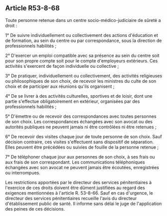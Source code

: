 Article R53-8-68
----
Toute personne retenue dans un centre socio-médico-judiciaire de sûreté a droit
:

1° De suivre individuellement ou collectivement des actions d'éducation et de
formation, au sein du centre ou par correspondance, sous la direction de
professionnels habilités ;

2° D'exercer un emploi compatible avec sa présence au sein du centre soit pour
son propre compte soit pour le compte d'employeurs extérieurs. Ces activités
s'exercent de façon individuelle ou collective ;

3° De pratiquer, individuellement ou collectivement, des activités religieuses
ou philosophiques de son choix, de recevoir les ministres du culte de son choix
et de participer aux réunions qu'ils organisent ;

4° De se livrer à des activités culturelles, sportives et de loisir, dont une
partie s'effectue obligatoirement en extérieur, organisées par des
professionnels habilités ;

5° D'émettre ou de recevoir des correspondances avec toutes personnes de son
choix. Les correspondances échangées avec son avocat ou des autorités publiques
ne peuvent jamais ni être contrôlées ni être retenues ;

6° De recevoir des visites chaque jour de toute personne de son choix. Sauf
décision contraire, ces visites s'effectuent sans dispositif de séparation.
Elles peuvent être précédées ou suivies de fouille de la personne retenue ;

7° De téléphoner chaque jour aux personnes de son choix, à ses frais ou aux
frais de son correspondant. Les communications téléphoniques échangées avec son
avocat ne peuvent jamais être écoutées, enregistrées ou interrompues.

Les restrictions apportées par le directeur des services pénitentiaires à
l'exercice de ces droits doivent être dûment justifiées au regard des exigences
mentionnées à l'article R. 53-8-66. Sauf en cas d'urgence, le directeur des
services pénitentiaires recueille l'avis du directeur d'établissement public de
santé. Il informe sans délai le juge de l'application des peines de ces
décisions.
